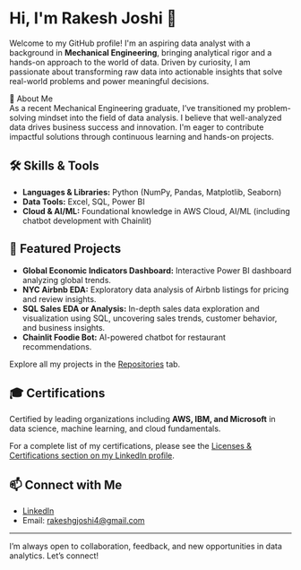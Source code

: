 # Hi, I'm Rakesh Joshi 👋

Welcome to my GitHub profile! I'm an aspiring data analyst with a background in **Mechanical Engineering**, bringing analytical rigor and a hands-on approach to the world of data. Driven by curiosity, I am passionate about transforming raw data into actionable insights that solve real-world problems and power meaningful decisions.

🚀 About Me  
As a recent Mechanical Engineering graduate, I’ve transitioned my problem-solving mindset into the field of data analysis. I believe that well-analyzed data drives business success and innovation. I'm eager to contribute impactful solutions through continuous learning and hands-on projects.

## 🛠️ Skills & Tools
- **Languages & Libraries:** Python (NumPy, Pandas, Matplotlib, Seaborn)
- **Data Tools:** Excel, SQL, Power BI
- **Cloud & AI/ML:** Foundational knowledge in AWS Cloud, AI/ML (including chatbot development with Chainlit)

## 📂 Featured Projects
- **Global Economic Indicators Dashboard:** Interactive Power BI dashboard analyzing global trends.
- **NYC Airbnb EDA:** Exploratory data analysis of Airbnb listings for pricing and review insights.
- **SQL Sales EDA or Analysis:** In-depth sales data exploration and visualization using SQL, uncovering sales trends, customer behavior, and business insights.
- **Chainlit Foodie Bot:** AI-powered chatbot for restaurant recommendations.

Explore all my projects in the [Repositories](https://github.com/rakeshjoshi4?tab=repositories) tab.

## 🎓 Certifications
Certified by leading organizations including **AWS, IBM, and Microsoft** in data science, machine learning, and cloud fundamentals.

For a complete list of my certifications, please see the [Licenses & Certifications section on my LinkedIn profile](https://www.linkedin.com/in/rakeshgjoshi/details/certifications/).

## 📫 Connect with Me
- [LinkedIn](https://www.linkedin.com/in/rakeshgjoshi/)
- Email: rakeshgjoshi4@gmail.com

---

I’m always open to collaboration, feedback, and new opportunities in data analytics. Let’s connect!

